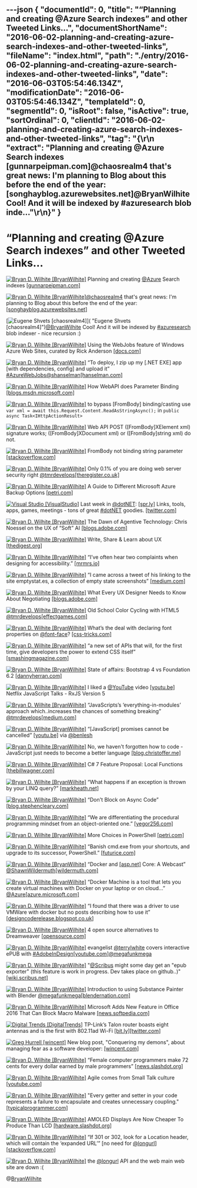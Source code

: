 ---json
{
  "documentId": 0,
  "title": "“Planning and creating @Azure Search indexes” and other Tweeted Links…",
  "documentShortName": "2016-06-02-planning-and-creating-azure-search-indexes-and-other-tweeted-links",
  "fileName": "index.html",
  "path": "./entry/2016-06-02-planning-and-creating-azure-search-indexes-and-other-tweeted-links",
  "date": "2016-06-03T05:54:46.134Z",
  "modificationDate": "2016-06-03T05:54:46.134Z",
  "templateId": 0,
  "segmentId": 0,
  "isRoot": false,
  "isActive": true,
  "sortOrdinal": 0,
  "clientId": "2016-06-02-planning-and-creating-azure-search-indexes-and-other-tweeted-links",
  "tag": "{\r\n  \"extract\": \"Planning and creating @Azure Search indexes [gunnarpeipman.com]@chaosrealm4 that's great news: I'm planning to Blog about this before the end of the year: [songhayblog.azurewebsites.net]@BryanWilhite Cool! And it will be indexed by #azuresearch blob inde...\"\r\n}"
}
---

# “Planning and creating @Azure Search indexes” and other Tweeted Links…

[<img alt="Bryan D. Wilhite [BryanWilhite]" src="https://songhay.blob.core.windows.net/shared-social-twitter/BryanWilhite.jpeg">](http://songhayblog.azurewebsites.net/ "Bryan D. Wilhite [BryanWilhite]") Planning and creating [@Azure](http://twitter.com/Azure) Search indexes [[gunnarpeipman.com]](http://gunnarpeipman.com/2016/03/planning-and-creating-azure-search-indexes/)

[<img alt="Bryan D. Wilhite [BryanWilhite]" src="https://songhay.blob.core.windows.net/shared-social-twitter/BryanWilhite.jpeg">](http://songhayblog.azurewebsites.net/ "Bryan D. Wilhite [BryanWilhite]")[@chaosrealm4](http://twitter.com/chaosrealm4) that's great news: I'm planning to Blog about this before the end of the year: [[songhayblog.azurewebsites.net]](http://songhayblog.azurewebsites.net)

[<img alt="Eugene Shvets [chaosrealm4]" src="https://songhay.blob.core.windows.net/shared-social-twitter/chaosrealm4.jpeg">]( "Eugene Shvets [chaosrealm4]")[@BryanWilhite](http://twitter.com/BryanWilhite) Cool! And it will be indexed by [#azuresearch](http://twitter.com/search?q=%23azuresearch) blob indexer - nice recursion :)

[<img alt="Bryan D. Wilhite [BryanWilhite]" src="https://songhay.blob.core.windows.net/shared-social-twitter/BryanWilhite.jpeg">](http://songhayblog.azurewebsites.net/ "Bryan D. Wilhite [BryanWilhite]") Using the WebJobs feature of Windows Azure Web Sites, curated by Rick Anderson [[docs.com]](https://docs.com/rick-anderson-1/3369/using-the-webjobs-feature-of-windows-azure-web)

[<img alt="Bryan D. Wilhite [BryanWilhite]" src="https://songhay.blob.core.windows.net/shared-social-twitter/BryanWilhite.jpeg">](http://songhayblog.azurewebsites.net/ "Bryan D. Wilhite [BryanWilhite]") “To deploy, I zip up my [.NET EXE] app [with dependencies, config] and upload it” [#AzureWebJobs](http://twitter.com/search?q=%23AzureWebJobs)[@shanselman](http://twitter.com/shanselman)[[hanselman.com]](http://www.hanselman.com/blog/IntroducingWindowsAzureWebJobs.aspx)

[<img alt="Bryan D. Wilhite [BryanWilhite]" src="https://songhay.blob.core.windows.net/shared-social-twitter/BryanWilhite.jpeg">](http://songhayblog.azurewebsites.net/ "Bryan D. Wilhite [BryanWilhite]") How WebAPI does Parameter Binding [[blogs.msdn.microsoft.com]](https://blogs.msdn.microsoft.com/jmstall/2012/04/16/how-webapi-does-parameter-binding/)

[<img alt="Bryan D. Wilhite [BryanWilhite]" src="https://songhay.blob.core.windows.net/shared-social-twitter/BryanWilhite.jpeg">](http://songhayblog.azurewebsites.net/ "Bryan D. Wilhite [BryanWilhite]") to bypass [FromBody] binding/casting use `var xml = await this.Request.Content.ReadAsStringAsync();` in `public async Task<IHttpActionResult>`

[<img alt="Bryan D. Wilhite [BryanWilhite]" src="https://songhay.blob.core.windows.net/shared-social-twitter/BryanWilhite.jpeg">](http://songhayblog.azurewebsites.net/ "Bryan D. Wilhite [BryanWilhite]") Web API POST ([FromBody]XElement xml) signature works; ([FromBody]XDocument xml) or ([FromBody]string xml) do not.

[<img alt="Bryan D. Wilhite [BryanWilhite]" src="https://songhay.blob.core.windows.net/shared-social-twitter/BryanWilhite.jpeg">](http://songhayblog.azurewebsites.net/ "Bryan D. Wilhite [BryanWilhite]") FromBody not binding string parameter [[stackoverflow.com]](http://stackoverflow.com/q/11515319/22944?stw=2)

[<img alt="Bryan D. Wilhite [BryanWilhite]" src="https://songhay.blob.core.windows.net/shared-social-twitter/BryanWilhite.jpeg">](http://songhayblog.azurewebsites.net/ "Bryan D. Wilhite [BryanWilhite]") Only 0.1% of you are doing web server security right [@tmrdevelops](http://twitter.com/tmrdevelops)[[theregister.co.uk]](http://www.theregister.co.uk/2016/03/24/see_a_pin_and_pick_it_up_for_the_sake_of_security/)

[<img alt="Bryan D. Wilhite [BryanWilhite]" src="https://songhay.blob.core.windows.net/shared-social-twitter/BryanWilhite.jpeg">](http://songhayblog.azurewebsites.net/ "Bryan D. Wilhite [BryanWilhite]") A Guide to Different Microsoft Azure Backup Options [[petri.com]](https://www.petri.com/guide-different-microsoft-azure-backup-options)

[<img alt="Visual Studio [VisualStudio]" src="https://songhay.blob.core.windows.net/shared-social-twitter/VisualStudio.png">](http://www.visualstudio.com/ "Visual Studio [VisualStudio]") Last week in [@dotNET](http://twitter.com/dotNET): [[spr.ly]](http://spr.ly/6012BollE) Links, tools, apps, games, meetings - tons of great [#dotNET](http://twitter.com/search?q=%23dotNET) goodies. [[twitter.com]](http://twitter.com/VisualStudio/status/733028385086132228/photo/1)

[<img alt="Bryan D. Wilhite [BryanWilhite]" src="https://songhay.blob.core.windows.net/shared-social-twitter/BryanWilhite.jpeg">](http://songhayblog.azurewebsites.net/ "Bryan D. Wilhite [BryanWilhite]") The Dawn of Agentive Technology: Chris Noessel on the UX of “Soft” AI [[blogs.adobe.com]](http://blogs.adobe.com/creativecloud/the-dawn-of-agentive-technology-the-ux-of-soft-ai-chris-noessel/)

[<img alt="Bryan D. Wilhite [BryanWilhite]" src="https://songhay.blob.core.windows.net/shared-social-twitter/BryanWilhite.jpeg">](http://songhayblog.azurewebsites.net/ "Bryan D. Wilhite [BryanWilhite]") Write, Share & Learn about UX [[thedigest.org]](https://thedigest.org/)

[<img alt="Bryan D. Wilhite [BryanWilhite]" src="https://songhay.blob.core.windows.net/shared-social-twitter/BryanWilhite.jpeg">](http://songhayblog.azurewebsites.net/ "Bryan D. Wilhite [BryanWilhite]") “I’ve often hear two complaints when designing for accessibility.” [[mrmrs.io]](http://mrmrs.io/writing/2016/03/23/the-veil-of-ignorance/)

[<img alt="Bryan D. Wilhite [BryanWilhite]" src="https://songhay.blob.core.windows.net/shared-social-twitter/BryanWilhite.jpeg">](http://songhayblog.azurewebsites.net/ "Bryan D. Wilhite [BryanWilhite]") “I came across a tweet of his linking to the site emptystat.es, a collection of empty state screenshots” [[medium.com]](https://medium.com/@benjbrandall/the-most-overlooked-aspect-of-ux-design-could-be-the-most-important-f1df7a5729e9#.c6l84n810)

[<img alt="Bryan D. Wilhite [BryanWilhite]" src="https://songhay.blob.core.windows.net/shared-social-twitter/BryanWilhite.jpeg">](http://songhayblog.azurewebsites.net/ "Bryan D. Wilhite [BryanWilhite]") What Every UX Designer Needs to Know About Negotiating [[blogs.adobe.com]](http://blogs.adobe.com/creativecloud/what-every-ux-designer-needs-to-know-about-negotiating/)

[<img alt="Bryan D. Wilhite [BryanWilhite]" src="https://songhay.blob.core.windows.net/shared-social-twitter/BryanWilhite.jpeg">](http://songhayblog.azurewebsites.net/ "Bryan D. Wilhite [BryanWilhite]") Old School Color Cycling with HTML5 [@tmrdevelops](http://twitter.com/tmrdevelops)[[effectgames.com]](http://www.effectgames.com/effect/article-Old_School_Color_Cycling_with_HTML5.html)

[<img alt="Bryan D. Wilhite [BryanWilhite]" src="https://songhay.blob.core.windows.net/shared-social-twitter/BryanWilhite.jpeg">](http://songhayblog.azurewebsites.net/ "Bryan D. Wilhite [BryanWilhite]") What’s the deal with declaring font properties on [@font-face](http://twitter.com/font-face)? [[css-tricks.com]](https://css-tricks.com/whats-deal-declaring-font-properties-font-face/)

[<img alt="Bryan D. Wilhite [BryanWilhite]" src="https://songhay.blob.core.windows.net/shared-social-twitter/BryanWilhite.jpeg">](http://songhayblog.azurewebsites.net/ "Bryan D. Wilhite [BryanWilhite]") “a new set of APIs that will, for the first time, give developers the power to extend CSS itself” [[smashingmagazine.com]](https://www.smashingmagazine.com/2016/03/houdini-maybe-the-most-exciting-development-in-css-youve-never-heard-of/)

[<img alt="Bryan D. Wilhite [BryanWilhite]" src="https://songhay.blob.core.windows.net/shared-social-twitter/BryanWilhite.jpeg">](http://songhayblog.azurewebsites.net/ "Bryan D. Wilhite [BryanWilhite]") State of affairs: Bootstrap 4 vs Foundation 6.2 [[dannyherran.com]](http://dannyherran.com/2016/03/state-of-affairs-bootstrap-4-vs-foundation-6/)

[<img alt="Bryan D. Wilhite [BryanWilhite]" src="https://songhay.blob.core.windows.net/shared-social-twitter/BryanWilhite.jpeg">](http://songhayblog.azurewebsites.net/ "Bryan D. Wilhite [BryanWilhite]") I liked a [@YouTube](http://twitter.com/YouTube) video [[youtu.be]](http://youtu.be/COviCoUtwx4?a) Netflix JavaScript Talks - RxJS Version 5

[<img alt="Bryan D. Wilhite [BryanWilhite]" src="https://songhay.blob.core.windows.net/shared-social-twitter/BryanWilhite.jpeg">](http://songhayblog.azurewebsites.net/ "Bryan D. Wilhite [BryanWilhite]") “JavaScripts’s ‘everything-in-modules’ approach which..increases the chances of something breaking” [@tmrdevelops](http://twitter.com/tmrdevelops)[[medium.com]](https://medium.com/@thomasfuchs/what-if-we-had-a-great-standard-library-in-javascript-52692342ee3f)

[<img alt="Bryan D. Wilhite [BryanWilhite]" src="https://songhay.blob.core.windows.net/shared-social-twitter/BryanWilhite.jpeg">](http://songhayblog.azurewebsites.net/ "Bryan D. Wilhite [BryanWilhite]") “[JavaScript] promises cannot be cancelled” [[youtu.be]](https://youtu.be/COviCoUtwx4) via [@benlesh](http://twitter.com/benlesh)

[<img alt="Bryan D. Wilhite [BryanWilhite]" src="https://songhay.blob.core.windows.net/shared-social-twitter/BryanWilhite.jpeg">](http://songhayblog.azurewebsites.net/ "Bryan D. Wilhite [BryanWilhite]") No, we haven't forgotten how to code - JavaScript just needs to become a better language [[blog.christoffer.me]](http://blog.christoffer.me/no-we-havent-forgotten-how-to-code-javascript-just-needs-to-become-a-better-language/)

[<img alt="Bryan D. Wilhite [BryanWilhite]" src="https://songhay.blob.core.windows.net/shared-social-twitter/BryanWilhite.jpeg">](http://songhayblog.azurewebsites.net/ "Bryan D. Wilhite [BryanWilhite]") C# 7 Feature Proposal: Local Functions [[thebillwagner.com]](http://thebillwagner.com/Blog/Item/2016-03-02-C7FeatureProposalLocalFunctions)

[<img alt="Bryan D. Wilhite [BryanWilhite]" src="https://songhay.blob.core.windows.net/shared-social-twitter/BryanWilhite.jpeg">](http://songhayblog.azurewebsites.net/ "Bryan D. Wilhite [BryanWilhite]") “What happens if an exception is thrown by your LINQ query?” [[markheath.net]](http://markheath.net/post/suppress-exceptions-linq)

[<img alt="Bryan D. Wilhite [BryanWilhite]" src="https://songhay.blob.core.windows.net/shared-social-twitter/BryanWilhite.jpeg">](http://songhayblog.azurewebsites.net/ "Bryan D. Wilhite [BryanWilhite]") “Don't Block on Async Code” [[blog.stephencleary.com]](http://blog.stephencleary.com/2012/07/dont-block-on-async-code.html)

[<img alt="Bryan D. Wilhite [BryanWilhite]" src="https://songhay.blob.core.windows.net/shared-social-twitter/BryanWilhite.jpeg">](http://songhayblog.azurewebsites.net/ "Bryan D. Wilhite [BryanWilhite]") “We are differentiating the procedural programming mindset from an object-oriented one.” [[yegor256.com]](http://www.yegor256.com/2014/09/16/getters-and-setters-are-evil.html)

[<img alt="Bryan D. Wilhite [BryanWilhite]" src="https://songhay.blob.core.windows.net/shared-social-twitter/BryanWilhite.jpeg">](http://songhayblog.azurewebsites.net/ "Bryan D. Wilhite [BryanWilhite]") More Choices in PowerShell [[petri.com]](https://www.petri.com/more-choices-powershell)

[<img alt="Bryan D. Wilhite [BryanWilhite]" src="https://songhay.blob.core.windows.net/shared-social-twitter/BryanWilhite.jpeg">](http://songhayblog.azurewebsites.net/ "Bryan D. Wilhite [BryanWilhite]") “Banish cmd.exe from your shortcuts, and upgrade to its successor, PowerShell.” [[futurice.com]](http://futurice.com/blog/a-saner-windows-command-line-part-1)

[<img alt="Bryan D. Wilhite [BryanWilhite]" src="https://songhay.blob.core.windows.net/shared-social-twitter/BryanWilhite.jpeg">](http://songhayblog.azurewebsites.net/ "Bryan D. Wilhite [BryanWilhite]") “Docker and [[asp.net]](http://ASP.NET) Core: A Webcast” [@ShawnWildermuth](http://twitter.com/ShawnWildermuth)[[wildermuth.com]](http://wildermuth.com/2016/3/28/Docker_and_ASP_NET_Core_A_Webcast)

[<img alt="Bryan D. Wilhite [BryanWilhite]" src="https://songhay.blob.core.windows.net/shared-social-twitter/BryanWilhite.jpeg">](http://songhayblog.azurewebsites.net/ "Bryan D. Wilhite [BryanWilhite]") “Docker Machine is a tool that lets you create virtual machines with Docker on your laptop or on cloud…” [@Azure](http://twitter.com/Azure)[[azure.microsoft.com]](https://azure.microsoft.com/en-us/blog/docker-machine-azure-driver/)

[<img alt="Bryan D. Wilhite [BryanWilhite]" src="https://songhay.blob.core.windows.net/shared-social-twitter/BryanWilhite.jpeg">](http://songhayblog.azurewebsites.net/ "Bryan D. Wilhite [BryanWilhite]") “I found that there was a driver to use VMWare with docker but no posts describing how to use it” [[designcoderelease.blogspot.co.uk]](http://designcoderelease.blogspot.co.uk/2016/03/docker-using-vmware-workstation-on.html)

[<img alt="Bryan D. Wilhite [BryanWilhite]" src="https://songhay.blob.core.windows.net/shared-social-twitter/BryanWilhite.jpeg">](http://songhayblog.azurewebsites.net/ "Bryan D. Wilhite [BryanWilhite]") 4 open source alternatives to Dreamweaver [[opensource.com]](https://opensource.com/business/16/3/open-source-alternatives-dreamweaver)

[<img alt="Bryan D. Wilhite [BryanWilhite]" src="https://songhay.blob.core.windows.net/shared-social-twitter/BryanWilhite.jpeg">](http://songhayblog.azurewebsites.net/ "Bryan D. Wilhite [BryanWilhite]") evangelist [@terrylwhite](http://twitter.com/terrylwhite) covers interactive ePUB with [#AdobeInDesign](http://twitter.com/search?q=%23AdobeInDesign)[[youtube.com]](https://www.youtube.com/watch?v=sokrbc2bfmk)[@megafunkmega](http://twitter.com/megafunkmega)

[<img alt="Bryan D. Wilhite [BryanWilhite]" src="https://songhay.blob.core.windows.net/shared-social-twitter/BryanWilhite.jpeg">](http://songhayblog.azurewebsites.net/ "Bryan D. Wilhite [BryanWilhite]") "[@Scribus](http://twitter.com/Scribus) might some day get an "epub exporter" (this feature is work in progress. Dev takes place on github..)" [[wiki.scribus.net]](https://wiki.scribus.net/canvas/PDF_to_ePub_ebook)

[<img alt="Bryan D. Wilhite [BryanWilhite]" src="https://songhay.blob.core.windows.net/shared-social-twitter/BryanWilhite.jpeg">](http://songhayblog.azurewebsites.net/ "Bryan D. Wilhite [BryanWilhite]") Introduction to using Substance Painter with Blender [@megafunkmega](http://twitter.com/megafunkmega)[[blendernation.com]](http://www.blendernation.com/2016/03/24/introduction-using-substance-painter-blender/)

[<img alt="Bryan D. Wilhite [BryanWilhite]" src="https://songhay.blob.core.windows.net/shared-social-twitter/BryanWilhite.jpeg">](http://songhayblog.azurewebsites.net/ "Bryan D. Wilhite [BryanWilhite]") Microsoft Adds New Feature in Office 2016 That Can Block Macro Malware [[news.softpedia.com]](http://news.softpedia.com/news/microsoft-adds-new-feature-in-office-2016-that-can-block-macro-malware-502058.shtml)

[<img alt="Digital Trends [DigitalTrends]" src="https://songhay.blob.core.windows.net/shared-social-twitter/DigitalTrends.jpg">](http://www.digitaltrends.com/ "Digital Trends [DigitalTrends]") TP-Link’s Talon router boasts eight antennas and is the first with 802.11ad Wi-Fi [[bit.ly]](http://bit.ly/1YD1xc6)[[twitter.com]](http://twitter.com/DigitalTrends/status/733027920969498625/photo/1)

[<img alt="Greg Hurrell [wincent]" src="https://songhay.blob.core.windows.net/shared-social-twitter/wincent.jpg">](https://wincent.com/ "Greg Hurrell [wincent]") New blog post, "Conquering my demons", about managing fear as a software developer: [[wincent.com]](https://wincent.com/blog/demons)

[<img alt="Bryan D. Wilhite [BryanWilhite]" src="https://songhay.blob.core.windows.net/shared-social-twitter/BryanWilhite.jpeg">](http://songhayblog.azurewebsites.net/ "Bryan D. Wilhite [BryanWilhite]") “Female computer programmers make 72 cents for every dollar earned by male programmers” [[news.slashdot.org]](https://news.slashdot.org/story/16/03/24/1623239/female-computer-programmers-make-072-for-every-dollar-made-by-male-study)

[<img alt="Bryan D. Wilhite [BryanWilhite]" src="https://songhay.blob.core.windows.net/shared-social-twitter/BryanWilhite.jpeg">](http://songhayblog.azurewebsites.net/ "Bryan D. Wilhite [BryanWilhite]") Agile comes from Small Talk culture [[youtube.com]](https://www.youtube.com/watch?v=l1Efy4RB_kw)

[<img alt="Bryan D. Wilhite [BryanWilhite]" src="https://songhay.blob.core.windows.net/shared-social-twitter/BryanWilhite.jpeg">](http://songhayblog.azurewebsites.net/ "Bryan D. Wilhite [BryanWilhite]") "Every getter and setter in your code represents a failure to encapsulate and creates unnecessary coupling." [[typicalprogrammer.com]](http://typicalprogrammer.com/doing-it-wrong-getters-and-setters/)

[<img alt="Bryan D. Wilhite [BryanWilhite]" src="https://songhay.blob.core.windows.net/shared-social-twitter/BryanWilhite.jpeg">](http://songhayblog.azurewebsites.net/ "Bryan D. Wilhite [BryanWilhite]") AMOLED Displays Are Now Cheaper To Produce Than LCD [[hardware.slashdot.org]](https://hardware.slashdot.org/story/16/03/24/1521204/amoled-displays-are-now-cheaper-to-produce-than-lcd?utm_source=feedly1.0mainlinkanon&utm_medium=feed)

[<img alt="Bryan D. Wilhite [BryanWilhite]" src="https://songhay.blob.core.windows.net/shared-social-twitter/BryanWilhite.jpeg">](http://songhayblog.azurewebsites.net/ "Bryan D. Wilhite [BryanWilhite]") “If 301 or 302, look for a Location header, which will contain the ‘expanded URL’” [no need for [@longurl](http://twitter.com/longurl)] [[stackoverflow.com]](http://stackoverflow.com/a/2569869/22944)

[<img alt="Bryan D. Wilhite [BryanWilhite]" src="https://songhay.blob.core.windows.net/shared-social-twitter/BryanWilhite.jpeg">](http://songhayblog.azurewebsites.net/ "Bryan D. Wilhite [BryanWilhite]") the [@longurl](http://twitter.com/longurl) API and the web main web site are down :(

@[BryanWilhite](https://twitter.com/BryanWilhite)
